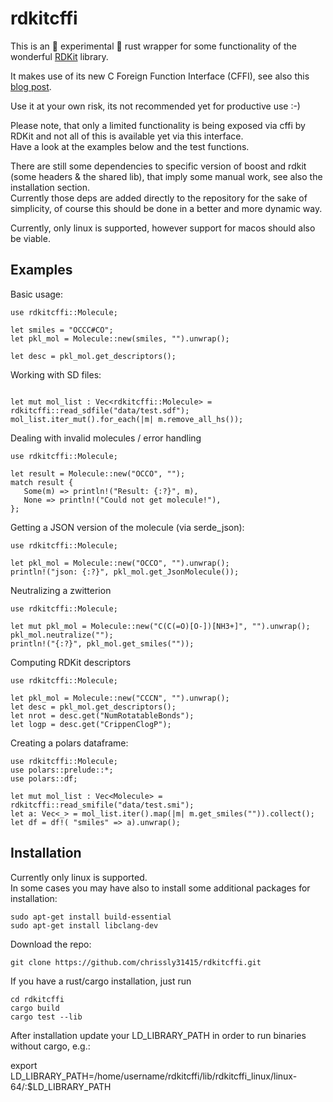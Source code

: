 # rdkitcffi

This is an &#128679; experimental  &#128679; rust wrapper for some functionality of the wonderful [RDKit](https://www.rdkit.org/) library.

It makes use of its new C Foreign Function Interface (CFFI), see also this [blog post](https://greglandrum.github.io/rdkit-blog/technical/2021/05/01/rdkit-cffi-part1.html).
 
Use it at your own risk, its not recommended yet for productive use :-)  

Please note, that only a limited functionality is being exposed via cffi by RDKit and not all of this is available yet via this interface.  
Have a look at the examples below and the test functions.  

There are still some dependencies to specific version of boost and rdkit (some headers & the shared lib), that imply some manual work, see also the installation section.  
Currently those deps are added directly to the repository for the sake of simplicity, of course this should be done in a better and more dynamic way.  

Currently, only linux is supported, however support for macos should also be viable. 

 ## Examples

 Basic usage:

 ```
 use rdkitcffi::Molecule;

 let smiles = "OCCC#CO";
 let pkl_mol = Molecule::new(smiles, "").unwrap();
 
 let desc = pkl_mol.get_descriptors();
 ```

 Working with SD files:

 ```

 let mut mol_list : Vec<rdkitcffi::Molecule> = rdkitcffi::read_sdfile("data/test.sdf");
 mol_list.iter_mut().for_each(|m| m.remove_all_hs());

 ```

 Dealing with invalid molecules / error handling
 
 ```
 use rdkitcffi::Molecule;
 
 let result = Molecule::new("OCCO", "");
 match result {
    Some(m) => println!("Result: {:?}", m),
    None => println!("Could not get molecule!"),
};
 ```
 
 Getting a JSON version of the molecule (via serde_json):

 ```
 use rdkitcffi::Molecule;

 let pkl_mol = Molecule::new("OCCO", "").unwrap();
 println!("json: {:?}", pkl_mol.get_JsonMolecule());

 ```

 Neutralizing a zwitterion

 ```
 use rdkitcffi::Molecule;

 let mut pkl_mol = Molecule::new("C(C(=O)[O-])[NH3+]", "").unwrap();
 pkl_mol.neutralize("");
 println!("{:?}", pkl_mol.get_smiles(""));

 ```

 Computing RDKit descriptors

 ```
 use rdkitcffi::Molecule;

 let pkl_mol = Molecule::new("CCCN", "").unwrap();
 let desc = pkl_mol.get_descriptors();
 let nrot = desc.get("NumRotatableBonds");
 let logp = desc.get("CrippenClogP");

 ```

 Creating a polars dataframe:

 ```
 use rdkitcffi::Molecule;
 use polars::prelude::*;
 use polars::df;

 let mut mol_list : Vec<Molecule> = rdkitcffi::read_smifile("data/test.smi");
 let a: Vec<_> = mol_list.iter().map(|m| m.get_smiles("")).collect();
 let df = df!( "smiles" => a).unwrap();

 ```

## Installation

Currently only linux is supported.   
In some cases you may have also to install some additional packages for installation:

```
sudo apt-get install build-essential
sudo apt-get install libclang-dev
```

Download the repo:  

```
git clone https://github.com/chrissly31415/rdkitcffi.git  
```

If you have a rust/cargo installation, just run

```
cd rdkitcffi
cargo build  
cargo test --lib  
```

After installation update your LD_LIBRARY_PATH in order to run binaries without cargo, e.g.:   

export LD_LIBRARY_PATH=/home/username/rdkitcffi/lib/rdkitcffi_linux/linux-64/:$LD_LIBRARY_PATH  




